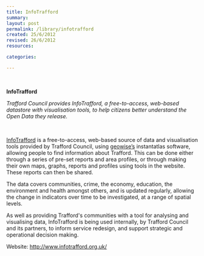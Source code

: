 ```yaml
---
title: InfoTrafford
summary: 
layout: post
permalink: /library/infotrafford
created: 25/6/2012
revised: 26/6/2012
resources:

categories:

---
```


<p>﻿</p>
<p><strong>InfoTrafford</strong></p>
<p><em>Trafford Council provides InfoTrafford, a free-to-access, web-based datastore with visualisation tools, to help citizens better understand the Open Data they release.</em></p>
<p> </p>
<p><a href="http://www.infotrafford.org.uk/" rel="nofollow">InfoTrafford</a> is a free-to-access, web-based source of data and visualisation tools provided by Trafford Council, using <a href="http://www.data.gov.uk/library/Geowise" rel="nofollow">geowise’s</a> instantatlas software, allowing people to find information about Trafford. This can be done either through a series of pre-set reports and area profiles, or through making their own maps, graphs, reports and profiles using tools in the website. These reports can then be shared.</p>
<p>The data covers communities, crime, the economy, education, the environment and health amongst others, and is updated regularly, allowing the change in indicators over time to be investigated, at a range of spatial levels.</p>
<p>As well as providing Trafford's communities with a tool for analysing and visualising data, InfoTrafford is being used internally, by Trafford Council and its partners, to inform service redesign, and support strategic and operational decision making.</p>
<p>Website: <a href="http://www.infotrafford.org.uk/" rel="nofollow">http://www.infotrafford.org.uk/</a></p>

